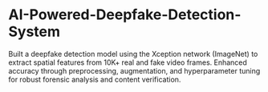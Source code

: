 # AI-Powered-Deepfake-Detection-System
Built a deepfake detection model using the Xception network (ImageNet) to extract spatial features from 10K+ real and fake video frames. Enhanced accuracy through preprocessing, augmentation, and hyperparameter tuning for robust forensic analysis and content verification.
